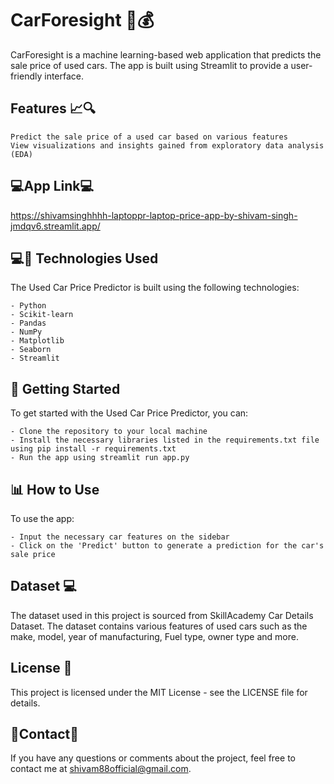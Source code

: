 # CarForesight 🚗💰

CarForesight is a machine learning-based web application that predicts the sale price of used cars. The app is built using Streamlit to provide a user-friendly interface.
## Features 📈🔍

    Predict the sale price of a used car based on various features
    View visualizations and insights gained from exploratory data analysis (EDA)
    
## 💻App Link💻
https://shivamsinghhhh-laptoppr-laptop-price-app-by-shivam-singh-jmdqv6.streamlit.app/

## 💻🎨 Technologies Used

The Used Car Price Predictor is built using the following technologies:

    - Python
    - Scikit-learn
    - Pandas
    - NumPy
    - Matplotlib
    - Seaborn
    - Streamlit
    
## 🚀 Getting Started

To get started with the Used Car Price Predictor, you can:

    - Clone the repository to your local machine
    - Install the necessary libraries listed in the requirements.txt file using pip install -r requirements.txt
    - Run the app using streamlit run app.py

## 📊 How to Use

To use the app:

    - Input the necessary car features on the sidebar
    - Click on the 'Predict' button to generate a prediction for the car's sale price 

## Dataset 💻

The dataset used in this project is sourced from SkillAcademy  Car Details Dataset. The dataset contains various features of used cars such as the make, model, year of manufacturing, Fuel type, owner type  and more.

## License 🔏
This project is licensed under the MIT License - see the LICENSE file for details.

## 📱Contact📱
If you have any questions or comments about the project, feel free to contact me at <shivam88official@gmail.com>.

